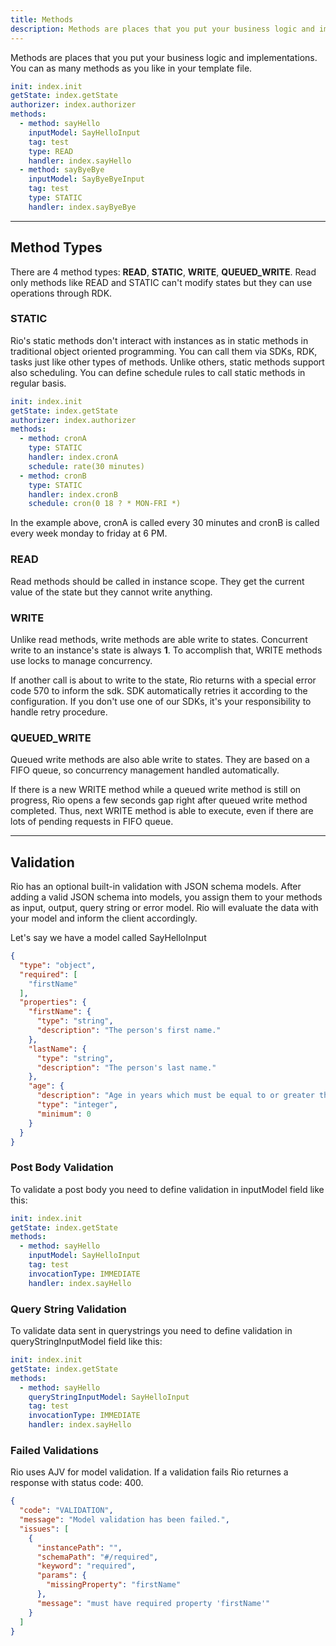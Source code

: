 ```yaml
---
title: Methods
description: Methods are places that you put your business logic and implementations.
---
```


Methods are places that you put your business logic and implementations.
You can as many methods as you like in your template file.

```yaml
init: index.init
getState: index.getState
authorizer: index.authorizer
methods:
  - method: sayHello
    inputModel: SayHelloInput
    tag: test
    type: READ
    handler: index.sayHello
  - method: sayByeBye
    inputModel: SayByeByeInput
    tag: test
    type: STATIC
    handler: index.sayByeBye
```

---

## Method Types

There are 4 method types: **READ**, **STATIC**, **WRITE**, **QUEUED_WRITE**.
Read only methods like READ and STATIC can't modify states but they can use operations through RDK.

### STATIC

Rio's static methods don't interact with instances as in static methods in traditional object oriented programming.
You can call them via SDKs, RDK, tasks just like other types of methods.
Unlike others, static methods support also scheduling.
You can define schedule rules to call static methods in regular basis.

```yaml
init: index.init
getState: index.getState
authorizer: index.authorizer
methods:
  - method: cronA
    type: STATIC
    handler: index.cronA
    schedule: rate(30 minutes)
  - method: cronB
    type: STATIC
    handler: index.cronB
    schedule: cron(0 18 ? * MON-FRI *)
```

In the example above, cronA is called every 30 minutes and cronB is called every week monday to friday at 6 PM.

### READ

Read methods should be called in instance scope.
They get the current value of the state but they cannot write anything.

### WRITE

Unlike read methods, write methods are able write to states.
Concurrent write to an instance's state is always **1**.
To accomplish that, WRITE methods use locks to manage concurrency.

If another call is about to write to the state, Rio returns with a special error code 570 to inform the sdk.
SDK automatically retries it according to the configuration.
If you don't use one of our SDKs, it's your responsibility to handle retry procedure.

### QUEUED_WRITE

Queued write methods are also able write to states.
They are based on a FIFO queue, so concurrency management handled automatically.

If there is a new WRITE method while a queued write method is still on progress, Rio opens a few seconds gap right after queued write method completed.
Thus, next WRITE method is able to execute, even if there are lots of pending requests in FIFO queue.

---

## Validation

Rio has an optional built-in validation with JSON schema models.
After adding a valid JSON schema into models, you assign them to your methods as input, output, query string or error model.
Rio will evaluate the data with your model and inform the client accordingly.

Let's say we have a model called SayHelloInput

```json
{
  "type": "object",
  "required": [
    "firstName"
  ],
  "properties": {
    "firstName": {
      "type": "string",
      "description": "The person's first name."
    },
    "lastName": {
      "type": "string",
      "description": "The person's last name."
    },
    "age": {
      "description": "Age in years which must be equal to or greater than zero.",
      "type": "integer",
      "minimum": 0
    }
  }
}
```

### Post Body Validation

To validate a post body you need to define validation in inputModel field like this:

```yaml
init: index.init
getState: index.getState
methods:
  - method: sayHello
    inputModel: SayHelloInput
    tag: test
    invocationType: IMMEDIATE
    handler: index.sayHello
```

### Query String Validation

To validate data sent in querystrings you need to define validation in queryStringInputModel field like this:

```yaml
init: index.init
getState: index.getState
methods:
  - method: sayHello
    queryStringInputModel: SayHelloInput
    tag: test
    invocationType: IMMEDIATE
    handler: index.sayHello
```

### Failed Validations

Rio uses AJV for model validation. If a validation fails Rio returnes a response with status code: 400.

```json
{
  "code": "VALIDATION",
  "message": "Model validation has been failed.",
  "issues": [
    {
      "instancePath": "",
      "schemaPath": "#/required",
      "keyword": "required",
      "params": {
        "missingProperty": "firstName"
      },
      "message": "must have required property 'firstName'"
    }
  ]
}
```
